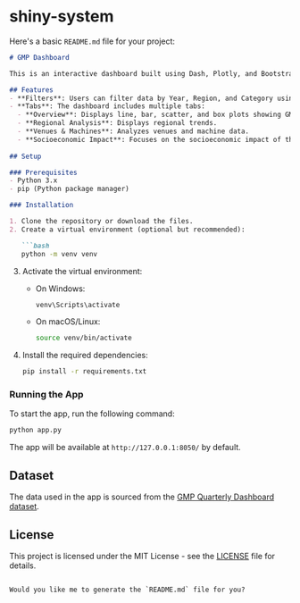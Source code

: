 # shiny-system
Here's a basic `README.md` file for your project:

```markdown
# GMP Dashboard

This is an interactive dashboard built using Dash, Plotly, and Bootstrap, designed to visualize data from the GMP quarterly dataset. The app allows users to filter the data by year, region, and category and view various visualizations across different tabs.

## Features
- **Filters**: Users can filter data by Year, Region, and Category using dropdown menus.
- **Tabs**: The dashboard includes multiple tabs:
  - **Overview**: Displays line, bar, scatter, and box plots showing GMP data.
  - **Regional Analysis**: Displays regional trends.
  - **Venues & Machines**: Analyzes venues and machine data.
  - **Socioeconomic Impact**: Focuses on the socioeconomic impact of the data.
  
## Setup

### Prerequisites
- Python 3.x
- pip (Python package manager)

### Installation

1. Clone the repository or download the files.
2. Create a virtual environment (optional but recommended):

   ```bash
   python -m venv venv
   ```

3. Activate the virtual environment:
   - On Windows:
     ```bash
     venv\Scripts\activate
     ```
   - On macOS/Linux:
     ```bash
     source venv/bin/activate
     ```

4. Install the required dependencies:

   ```bash
   pip install -r requirements.txt
   ```

### Running the App

To start the app, run the following command:

```bash
python app.py
```

The app will be available at `http://127.0.0.1:8050/` by default.

## Dataset

The data used in the app is sourced from the [GMP Quarterly Dashboard dataset](https://catalogue.data.govt.nz/dataset/4df114b8-5995-49e3-85df-185c7a30cf12/resource/0f3cbea0-57ac-4ac9-a89d-024c453e6947/download/gmp-quarterly-dashboard-dataset-csv.csv).

## License

This project is licensed under the MIT License - see the [LICENSE](LICENSE) file for details.

```

Would you like me to generate the `README.md` file for you?
